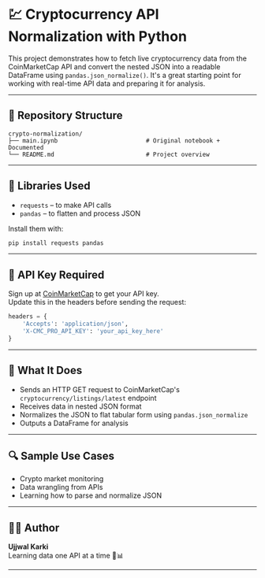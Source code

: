 # 💹 Cryptocurrency API Normalization with Python

This project demonstrates how to fetch live cryptocurrency data from the CoinMarketCap API and convert the nested JSON into a readable DataFrame using `pandas.json_normalize()`. It's a great starting point for working with real-time API data and preparing it for analysis.

---

## 📁 Repository Structure

```
crypto-normalization/
├── main.ipynb                         # Original notebook + Documented
└── README.md                          # Project overview
```

---

## 🧰 Libraries Used

- `requests` – to make API calls
- `pandas` – to flatten and process JSON

Install them with:
```bash
pip install requests pandas
```

---

## 🔑 API Key Required

Sign up at [CoinMarketCap](https://coinmarketcap.com/api/) to get your API key.  
Update this in the headers before sending the request:
```python
headers = {
    'Accepts': 'application/json',
    'X-CMC_PRO_API_KEY': 'your_api_key_here'
}
```

---

## 🚀 What It Does

- Sends an HTTP GET request to CoinMarketCap's `cryptocurrency/listings/latest` endpoint
- Receives data in nested JSON format
- Normalizes the JSON to flat tabular form using `pandas.json_normalize`
- Outputs a DataFrame for analysis

---

## 🔍 Sample Use Cases

- Crypto market monitoring
- Data wrangling from APIs
- Learning how to parse and normalize JSON

---

## 👨‍💻 Author

**Ujjwal Karki**  
Learning data one API at a time 📡📊

---
